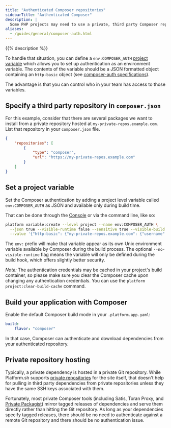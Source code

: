 ```yaml
---
title: "Authenticated Composer repositories"
sidebarTitle: "Authenticated Composer"
description: |
  Some PHP projects may need to use a private, third party Composer repository in addition to the public Packagist.org repository. Often, such third party repositories require authentication to download packages. These credentials shouldn't be located in the Git repository source code for security reasons.
aliases:
  - /guides/general/composer-auth.html
---
```


{{% description %}}

To handle that situation, you can define a `env:COMPOSER_AUTH` [project variable](../../development/variables/set-variables.md#create-project-variables) which allows you to set up authentication as an environment variable. The contents of the variable should be a JSON formatted object containing an `http-basic` object (see [composer-auth specifications](https://getcomposer.org/doc/03-cli.md#composer-auth)).

The advantage is that you can control who in your team has access to those variables.

## Specify a third party repository in `composer.json`

For this example, consider that there are several packages we want to install from a private repository hosted at `my-private-repos.example.com`.
List that repository in your `composer.json` file.

```json
{
    "repositories": [
        {
            "type": "composer",
            "url": "https://my-private-repos.example.com"
        }
    ]
}
```

## Set a project variable

Set the Composer authentication by adding a project level variable called `env:COMPOSER_AUTH` as JSON and available only during build time.

That can be done through the [Console](/administration/web/_index.md) or via the command line, like so:

```bash
platform variable:create --level project --name env:COMPOSER_AUTH \
  --json true --visible-runtime false --sensitive true --visible-build true \
  --value '{"http-basic": {"my-private-repos.example.com": {"username": "your-username", "password": "your-password"}}}'
```

The `env:` prefix will make that variable appear as its own Unix environment variable available by Composer during the build process. The optional `--no-visible-runtime` flag means the variable will only be defined during the build hook, which offers slightly better security.

*Note:* The authentication credentials may be cached in your project's build container, so please make sure you clear the Composer cache upon changing any authentication credentials. You can use the `platform project:clear-build-cache` command.

## Build your application with Composer

Enable the default Composer build mode in your `.platform.app.yaml`:

```yaml
build:
    flavor: "composer"
```

In that case, Composer can authenticate and download dependencies from your authenticated repository.

## Private repository hosting

Typically, a private dependency is hosted in a private Git repository.
While Platform.sh supports [private repositories](/development/private-repository.md) for the site itself, that doesn't help for pulling in third party dependencies from private repositories unless they have the same SSH keys associated with them.

Fortunately, most private Composer tools (including Satis, Toran Proxy, and [Private Packagist](https://packagist.com/)) mirror tagged releases of dependencies and serve them directly rather than hitting the Git repository.
As long as your dependencies specify tagged releases, there should be no need to authenticate against a remote Git repository and there should be no authentication issue.
